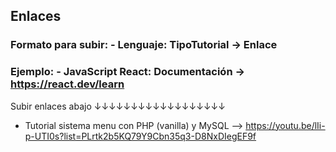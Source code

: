 ## Enlaces

### Formato para subir: - Lenguaje: TipoTutorial -> Enlace

### Ejemplo: - JavaScript React: Documentación -> https://react.dev/learn

Subir enlaces abajo
↓↓↓↓↓↓↓↓↓↓↓↓↓↓↓↓↓↓

- Tutorial sistema menu con PHP (vanilla) y MySQL --> https://youtu.be/lIi-p-UTI0s?list=PLrtk2b5KQ79Y9Cbn35q3-D8NxDIegEF9f
